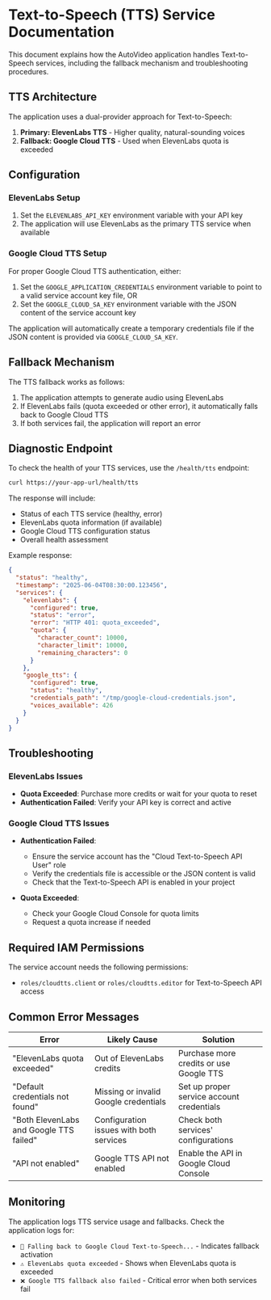 # Text-to-Speech (TTS) Service Documentation

This document explains how the AutoVideo application handles Text-to-Speech services, including the fallback mechanism and troubleshooting procedures.

## TTS Architecture

The application uses a dual-provider approach for Text-to-Speech:

1. **Primary: ElevenLabs TTS** - Higher quality, natural-sounding voices
2. **Fallback: Google Cloud TTS** - Used when ElevenLabs quota is exceeded

## Configuration

### ElevenLabs Setup

1. Set the `ELEVENLABS_API_KEY` environment variable with your API key
2. The application will use ElevenLabs as the primary TTS service when available

### Google Cloud TTS Setup

For proper Google Cloud TTS authentication, either:

1. Set the `GOOGLE_APPLICATION_CREDENTIALS` environment variable to point to a valid service account key file, OR
2. Set the `GOOGLE_CLOUD_SA_KEY` environment variable with the JSON content of the service account key

The application will automatically create a temporary credentials file if the JSON content is provided via `GOOGLE_CLOUD_SA_KEY`.

## Fallback Mechanism

The TTS fallback works as follows:

1. The application attempts to generate audio using ElevenLabs
2. If ElevenLabs fails (quota exceeded or other error), it automatically falls back to Google Cloud TTS
3. If both services fail, the application will report an error

## Diagnostic Endpoint

To check the health of your TTS services, use the `/health/tts` endpoint:

```bash
curl https://your-app-url/health/tts
```

The response will include:

- Status of each TTS service (healthy, error)
- ElevenLabs quota information (if available)
- Google Cloud TTS configuration status
- Overall health assessment

Example response:

```json
{
  "status": "healthy",
  "timestamp": "2025-06-04T08:30:00.123456",
  "services": {
    "elevenlabs": {
      "configured": true,
      "status": "error",
      "error": "HTTP 401: quota_exceeded",
      "quota": {
        "character_count": 10000,
        "character_limit": 10000,
        "remaining_characters": 0
      }
    },
    "google_tts": {
      "configured": true,
      "status": "healthy",
      "credentials_path": "/tmp/google-cloud-credentials.json",
      "voices_available": 426
    }
  }
}
```

## Troubleshooting

### ElevenLabs Issues

- **Quota Exceeded**: Purchase more credits or wait for your quota to reset
- **Authentication Failed**: Verify your API key is correct and active

### Google Cloud TTS Issues

- **Authentication Failed**: 
  - Ensure the service account has the "Cloud Text-to-Speech API User" role
  - Verify the credentials file is accessible or the JSON content is valid
  - Check that the Text-to-Speech API is enabled in your project

- **Quota Exceeded**:
  - Check your Google Cloud Console for quota limits
  - Request a quota increase if needed

## Required IAM Permissions

The service account needs the following permissions:

- `roles/cloudtts.client` or `roles/cloudtts.editor` for Text-to-Speech API access

## Common Error Messages

| Error | Likely Cause | Solution |
|-------|--------------|----------|
| "ElevenLabs quota exceeded" | Out of ElevenLabs credits | Purchase more credits or use Google TTS |
| "Default credentials not found" | Missing or invalid Google credentials | Set up proper service account credentials |
| "Both ElevenLabs and Google TTS failed" | Configuration issues with both services | Check both services' configurations |
| "API not enabled" | Google TTS API not enabled | Enable the API in Google Cloud Console |

## Monitoring

The application logs TTS service usage and fallbacks. Check the application logs for:

- `🔄 Falling back to Google Cloud Text-to-Speech...` - Indicates fallback activation
- `⚠️ ElevenLabs quota exceeded` - Shows when ElevenLabs quota is exceeded
- `❌ Google TTS fallback also failed` - Critical error when both services fail 